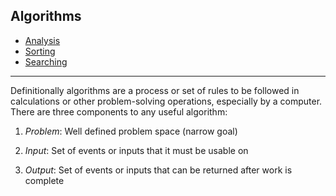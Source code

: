 ## Algorithms

* [Analysis](analysis)
* [Sorting](sorting)
* [Searching](searching)

---

Definitionally algorithms are a process or set of rules to be followed in calculations or other problem-solving operations, especially by a computer. There are three components to any useful algorithm:

1) _Problem_: Well defined problem space (narrow goal)
 
2) _Input_: Set of events or inputs that it must be usable on

3) _Output_: Set of events or inputs that can be returned after work is complete
